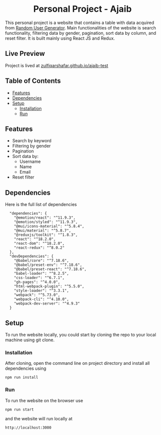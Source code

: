 <h1 align="center">Personal Project - Ajaib</h1>

This personal project is a website that contains a table with data acquired from <a href="https://randomuser.me/documentation">Random User Generator</a>. Main functionalities of the website is search functionality, filtering data by gender, pagination, sort data by column, and reset filter. It is built mainly using React JS and Redux.

## Live Preview

Project is lived at <a href="https://zulfiqarshafar.github.io/ajaib-test/">zulfiqarshafar.github.io/ajaib-test</a>

## Table of Contents

- [Features](#features)
- [Dependencies](#dependencies)
- [Setup](#setup)
  - [Installation](#installation)
  - [Run](#run)

## Features

- Search by keyword
- Filtering by gender
- Pagination
- Sort data by:
  - Username
  - Name
  - Email
- Reset filter

## Dependencies

Here is the full list of dependencies

```
  "dependencies": {
    "@emotion/react": "^11.9.3",
    "@emotion/styled": "^11.9.3",
    "@mui/icons-material": "^5.8.4",
    "@mui/material": "^5.8.7",
    "@reduxjs/toolkit": "^1.8.3",
    "react": "^18.2.0",
    "react-dom": "^18.2.0",
    "react-redux": "^8.0.2"
  },
  "devDependencies": {
    "@babel/core": "^7.18.6",
    "@babel/preset-env": "^7.18.6",
    "@babel/preset-react": "^7.18.6",
    "babel-loader": "^8.2.5",
    "css-loader": "^6.7.1",
    "gh-pages": "^4.0.0",
    "html-webpack-plugin": "^5.5.0",
    "style-loader": "^3.3.1",
    "webpack": "^5.73.0",
    "webpack-cli": "^4.10.0",
    "webpack-dev-server": "^4.9.3"
  }
```

## Setup

To run the website locally, you could start by cloning the repo to your local machine using git clone.

### Installation

After cloning, open the command line on project directory and install all dependencies using

```
npm run install
```

### Run

To run the website on the browser use

```
npm run start
```

and the website will run locally at

```
http://localhost:3000
```
